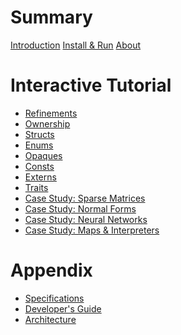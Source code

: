 # Summary

[Introduction](README.md)
[Install & Run](guide/install.md)
[About](about.md)


# Interactive Tutorial

- [Refinements](tutorial/ch01_refinements.md)
- [Ownership](tutorial/ch02_ownership.md)
- [Structs]()
- [Enums]()
- [Opaques]()
- [Consts]()
- [Externs]()
- [Traits]()
- [Case Study: Sparse Matrices]()
- [Case Study: Normal Forms]()
- [Case Study: Neural Networks]()
- [Case Study: Maps & Interpreters]()

# Appendix

- [Specifications](guide/specifications.md)
- [Developer's Guide](guide/develop.md)
- [Architecture](guide/architecture.md)
